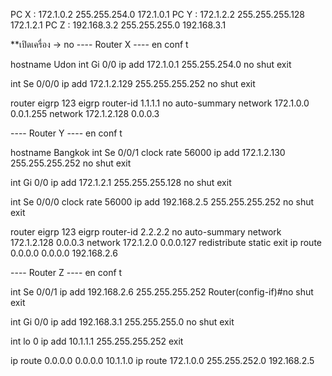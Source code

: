 PC X : 172.1.0.2 255.255.254.0 172.1.0.1
PC Y : 172.1.2.2 255.255.255.128 172.1.2.1
PC Z : 192.168.3.2 255.255.255.0 192.168.3.1

**เปิดเครื่อง -> no
---- Router X ----
en
conf t

hostname Udon
int Gi 0/0
ip add 172.1.0.1 255.255.254.0
no shut
exit

int Se 0/0/0
ip add 172.1.2.129 255.255.255.252
no shut
exit

router eigrp 123
eigrp router-id 1.1.1.1
no auto-summary
network 172.1.0.0 0.0.1.255
network 172.1.2.128 0.0.0.3

---- Router Y ----
en
conf t

hostname Bangkok
int Se 0/0/1
clock rate 56000
ip add 172.1.2.130 255.255.255.252
no shut
exit

int Gi 0/0
ip add 172.1.2.1 255.255.255.128
no shut
exit

int Se 0/0/0
clock rate 56000
ip add 192.168.2.5 255.255.255.252
no shut
exit

router eigrp 123
eigrp router-id 2.2.2.2
no auto-summary
network 172.1.2.128 0.0.0.3
network 172.1.2.0 0.0.0.127
redistribute static
exit
ip route 0.0.0.0 0.0.0.0 192.168.2.6

---- Router Z ----
en
conf t

int Se 0/0/1
ip add 192.168.2.6 255.255.255.252
Router(config-if)#no shut
exit

int Gi 0/0
ip add 192.168.3.1 255.255.255.0
no shut
exit

int lo 0
ip add 10.1.1.1 255.255.255.252
exit

ip route 0.0.0.0 0.0.0.0 10.1.1.0
ip route 172.1.0.0 255.255.252.0 192.168.2.5